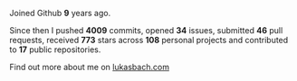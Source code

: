 Joined Github **9** years ago.

Since then I pushed **4009** commits, opened **34** issues, submitted **46** pull requests, received **773** stars across **108** personal projects and contributed to **17** public repositories.

Find out more about me on [lukasbach.com](https://lukasbach.com)
